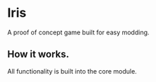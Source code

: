# Iris

A proof of concept game built for easy modding.

## How it works.

All functionality is built into the core module.
